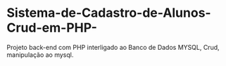 # Sistema-de-Cadastro-de-Alunos-Crud-em-PHP-
Projeto back-end com PHP interligado ao Banco de Dados MYSQL, Crud, manipulação ao mysql.
<div style="display: inline_block"><br>
<img align="center" alt="html" height="30" width="40" src="https://img.shields.io/badge/HTML5-E34F26?style=for-the-badge&logo=html5&logoColor=white>
  https://img.shields.io/badge/CSS3-1572B6?style=for-the-badge&logo=css3&logoColor=white
  https://img.shields.io/badge/PHP-777BB4?style=for-the-badge&logo=php&logoColor=white
  https://img.shields.io/badge/Bootstrap-563D7C?style=for-the-badge&logo=bootstrap&logoColor=white
  https://img.shields.io/badge/MySQL-00000F?style=for-the-badge&logo=mysql&logoColor=white
